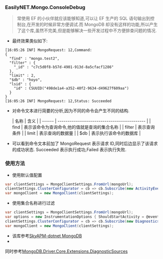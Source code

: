 ### EasilyNET.Mongo.ConsoleDebug

> 常使用 EF 的小伙伴就应该能够知道,可以让 EF 生产的 SQL 语句输出到控制台,在开发的时候非常方便调试.而 MongoDB
> 却没有这样的功能,所以产生了这个库,虽然不完美,但是能够解决一些开发过程中不方便排查问题的情况.

- 最终效果类似如下:

```text
[16:05:26 INF] MongoRequest: 12,Command:
{
  "find" : "mongo.test2",
  "filter" : {
    "_id" : "c7c5d0f8-b57d-4901-913d-8a5cfacf1286"
  },
  "limit" : 2,
  "$db" : "hoyo",
  "lsid" : {
    "id" : CSUUID("498de1a4-a352-40f2-9634-d49627f609aa")
  }
}
[16:05:26 INF] MongoRequest: 12,Status: Succeeded
```

- 对命令文本进行简要的分析,因为不同的命令会产生不同的结构.

  | 名称   | 含义                                          |
      | ------ | --------------------------------------------- |
  | find   | 表示该命令为查询命令,他的值就是查询的集合名称 |
  | filter | 表示查询条件                                  |
  | limit  | 表示查询的数据量                              |
  | \$db   | 表示执行该命令的数据库                        |

- 可以看到命令文本前加了 MongoRequest 表示请求 ID,同时后边显示了该请求的成功状态. Succeeded 表示执行成功,Failed 表示执行失败.

### 使用方法

- 使用默认值配置

```csharp
var clientSettings = MongoClientSettings.FromUrl(mongoUrl);
clientSettings.ClusterConfigurator = cb => cb.Subscribe(new ActivityEventSubscriber());
var mongoClient = new MongoClient(clientSettings);
```

- 使用集合名称进行过滤

```csharp
var clientSettings = MongoClientSettings.FromUrl(mongoUrl);
var options = new InstrumentationOptions { ShouldStartActivity = @event => !"collectionToIgnore".Equals(@event.GetCollectionName()) };
clientSettings.ClusterConfigurator = cb => cb.Subscribe(new DiagnosticsActivityEventSubscriber(options));
var mongoClient = new MongoClient(clientSettings);
```

- 该库参考[SkyAPM-dotnet MongoDB](https://github.com/SkyAPM/SkyAPM-dotnet)
-

同时参考[MongoDB.Driver.Core.Extensions.DiagnosticSources](https://github.com/jbogard/MongoDB.Driver.Core.Extensions.DiagnosticSources)
